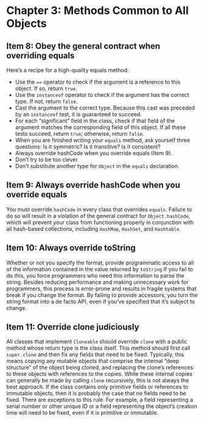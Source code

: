 # Chapter 3: Methods Common to All Objects

## Item 8: Obey the general contract when overriding equals

Here’s a recipe for a high-quality equals method:

- Use the `==` operator to check if the argument is a reference to this object. If so, return `true`.
- Use the `instanceof` operator to check if the argument has the correct type. If not, return `false`.
- Cast the argument to the correct type. Because this cast was preceded by an `instanceof` test, it is guaranteed to succeed.
- For each “significant” field in the class, check if that field of the argument matches the corresponding field of this object. If all these tests succeed, return `true`; otherwise, return `false`.
- When you are finished writing your `equals` method, ask yourself three questions: Is it symmetric? Is it transitive? Is it consistent?
- Always override hashCode when you override equals (Item 9).
- Don’t try to be too clever.
- Don’t substitute another type for `Object` in the `equals` declaration.

## Item 9: Always override hashCode when you override equals

You must override `hashCode` in every class that overrides `equals`. Failure to do so will result in a violation of the general contract for `Object.hashCode`, which will prevent your class from functioning properly in conjunction with all hash-based collections, including `HashMap`, `HashSet`, and `Hashtable`.

## Item 10: Always override toString

Whether or not you specify the format, provide programmatic access to all of the information contained in the value returned by `toString`.If you fail to do this, you force programmers who need this information to parse the string. Besides reducing performance and making unnecessary work for programmers, this process is error-prone and results in fragile systems that break if you change the format. By failing to provide accessors, you turn the string format into a de facto API, even if you’ve specified that it’s subject to change.

## Item 11: Override clone judiciously

All classes that implement `Cloneable` should override `clone` with a public method whose return type is the class itself. This method should first call `super.clone` and then fix any fields that need to be fixed. Typically, this means copying any mutable objects that comprise the internal “deep structure” of the object being cloned, and replacing the clone’s references to these objects with references to the copies. While these internal copies can generally be made by calling `clone` recursively, this is not always the best approach. If the class contains only primitive fields or references to immutable objects, then it is probably the case that no fields need to be fixed. There are exceptions to this rule. For example, a field representing a serial number or other unique ID or a field representing the object’s creation time will need to be fixed, even if it is primitive or immutable.
